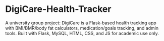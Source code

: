 # DigiCare-Health-Tracker
A university group project: DigiCare is a Flask-based health tracking app with BMI/BMR/body fat calculators, medication/goals tracking, and admin tools. Built with Flask, MySQL, HTML, CSS, and JS for academic use only.
